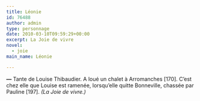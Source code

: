 ```yaml
---
title: Léonie
id: 76488
author: admin
type: personnage
date: 2010-03-10T09:59:29+00:00
excerpt: La Joie de vivre
novel:
  - joie
main_name: Léonie

---
```

**—** Tante de Louise Thibaudier. A loué un chalet à Arromanches [170]. C&rsquo;est chez elle que Louise est ramenée, lorsqu&rsquo;elle quitte Bonneville, chassée par Pauline [197]. _(La Joie de vivre.)_